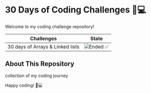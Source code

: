 # 30 Days of Coding Challenges 🚀💻

Welcome to my coding challenge repository!
<!-- 
completed = ![Completed ✅](https://img.shields.io/badge/completed-green?style=for-the-badge)
active = ![Active 🔥](https://img.shields.io/badge/active-orange?style=for-the-badge)
-->
| Challenges  | State |
| ------------- | :-----------: |
| 30 days of Arrays & Linked lists  | ![Ended ✅](https://img.shields.io/badge/completed-green?style=for-the-badge) |


## About This Repository

collection of my coding journey

Happy coding! 🚀💻

